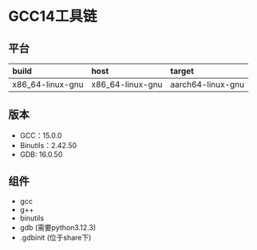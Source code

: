 # GCC14工具链

## 平台

| build            | host             | target            |
| :--------------- | :--------------- | :---------------- |
| x86_64-linux-gnu | x86_64-linux-gnu | aarch64-linux-gnu |

## 版本

- GCC：15.0.0
- Binutils：2.42.50
- GDB: 16.0.50

## 组件

- gcc
- g++
- binutils
- gdb (需要python3.12.3)
- .gdbinit (位于share下)
